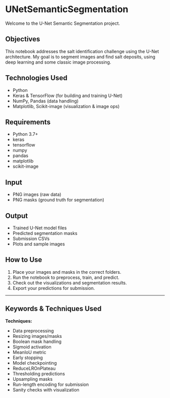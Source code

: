 

# UNetSemanticSegmentation

Welcome to the U-Net Semantic Segmentation project.

## Objectives
This notebook addresses the salt identification challenge using the U-Net architecture. My goal is to segment images and find salt deposits, using deep learning and some classic image processing.

## Technologies Used
- Python
- Keras & TensorFlow (for building and training U-Net)
- NumPy, Pandas (data handling)
- Matplotlib, Scikit-image (visualization & image ops)

## Requirements
- Python 3.7+
- keras
- tensorflow
- numpy
- pandas
- matplotlib
- scikit-image


## Input
- PNG images (raw data)
- PNG masks (ground truth for segmentation)

## Output
- Trained U-Net model files
- Predicted segmentation masks
- Submission CSVs
- Plots and sample images

## How to Use
1. Place your images and masks in the correct folders.
2. Run the notebook to preprocess, train, and predict.
3. Check out the visualizations and segmentation results.
4. Export your predictions for submission.

---

## Keywords & Techniques Used


**Techniques:**
- Data preprocessing
- Resizing images/masks
- Boolean mask handling
- Sigmoid activation
- MeanIoU metric
- Early stopping
- Model checkpointing
- ReduceLROnPlateau
- Thresholding predictions
- Upsampling masks
- Run-length encoding for submission
- Sanity checks with visualization


